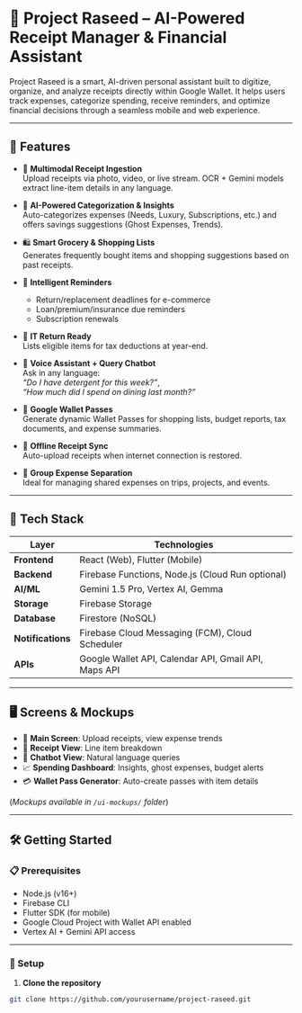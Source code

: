 # 🧾 Project Raseed – AI-Powered Receipt Manager & Financial Assistant

Project Raseed is a smart, AI-driven personal assistant built to digitize, organize, and analyze receipts directly within Google Wallet. It helps users track expenses, categorize spending, receive reminders, and optimize financial decisions through a seamless mobile and web experience.

---

## 🚀 Features

- 📸 **Multimodal Receipt Ingestion**  
  Upload receipts via photo, video, or live stream. OCR + Gemini models extract line-item details in any language.

- 🧠 **AI-Powered Categorization & Insights**  
  Auto-categorizes expenses (Needs, Luxury, Subscriptions, etc.) and offers savings suggestions (Ghost Expenses, Trends).

- 🛍️ **Smart Grocery & Shopping Lists**  
  Generates frequently bought items and shopping suggestions based on past receipts.

- 🔔 **Intelligent Reminders**  
  - Return/replacement deadlines for e-commerce
  - Loan/premium/insurance due reminders
  - Subscription renewals

- 🧾 **IT Return Ready**  
  Lists eligible items for tax deductions at year-end.

- 💬 **Voice Assistant + Query Chatbot**  
  Ask in any language:  
  _“Do I have detergent for this week?”_,  
  _“How much did I spend on dining last month?”_

- 💼 **Google Wallet Passes**  
  Generate dynamic Wallet Passes for shopping lists, budget reports, tax documents, and expense summaries.

- 🔗 **Offline Receipt Sync**  
  Auto-upload receipts when internet connection is restored.

- 👥 **Group Expense Separation**  
  Ideal for managing shared expenses on trips, projects, and events.

---

## 🧰 Tech Stack

| Layer         | Technologies                                                                 |
|---------------|-------------------------------------------------------------------------------|
| **Frontend**  | React (Web), Flutter (Mobile)                                                |
| **Backend**   | Firebase Functions, Node.js (Cloud Run optional)                             |
| **AI/ML**     | Gemini 1.5 Pro, Vertex AI, Gemma                                              |
| **Storage**   | Firebase Storage                                                             |
| **Database**  | Firestore (NoSQL)                                                            |
| **Notifications** | Firebase Cloud Messaging (FCM), Cloud Scheduler                        |
| **APIs**      | Google Wallet API, Calendar API, Gmail API, Maps API                         |

---

## 🖥️ Screens & Mockups

- 📲 **Main Screen**: Upload receipts, view expense trends  
- 🧾 **Receipt View**: Line item breakdown  
- 💬 **Chatbot View**: Natural language queries  
- 📈 **Spending Dashboard**: Insights, ghost expenses, budget alerts  
- 💳 **Wallet Pass Generator**: Auto-create passes with item details

(*Mockups available in `/ui-mockups/` folder*)

---

## 🛠 Getting Started

### 📋 Prerequisites

- Node.js (v16+)
- Firebase CLI
- Flutter SDK (for mobile)
- Google Cloud Project with Wallet API enabled
- Vertex AI + Gemini API access

---

### 🔧 Setup

1. **Clone the repository**

```bash
git clone https://github.com/yourusername/project-raseed.git
